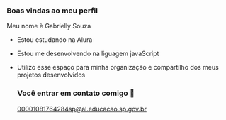 ### Boas vindas ao meu perfil

Meu nome è Gabrielly Souza

- Estou estudando na Alura
- Estou me desenvolvendo na liguagem javaScript 
- Utilizo esse espaço para minha organização e compartilho dos meus projetos desenvolvidos

  ### Você entrar em contato comigo 📧

  00001081764284sp@al.educacao.sp.gov.br
